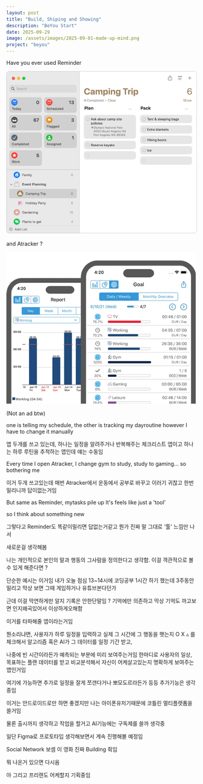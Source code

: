 ```yaml
---
layout: post
title: "Build, Shiping and Showing"
description: "BeYou Start"
date: 2025-09-29
image: /assets/images/2025-09-01-made-up-mind.png
project: "beyou"
---
```



Have you ever used Reminder 


![](/assets/images/2025-09-29-18-26-15.png)

and Atracker ?

![](/assets/images/2025-09-29-18-27-06.png)

(Not an ad btw)

one is telling my schedule, the other is tracking my dayroutine however I have to change it manually

앱 두개를 쓰고 있는데, 하나는 일정을 알려주거나 반복해주는 체크리스트 앱이고 하나는 하루 루틴을 추적하는 앱인데 얘는 수동임


Every time I open Atracker, I change gym to study, study to gaming... so bothering me

이거 두개 쓰고있는데 매번 Atracker에서 운동에서 공부로 바꾸고 이러기 귀찮고 한번 밀리니까 답이없는거임 

But same as Reminder, mytasks pile up
It's feels like just a 'tool' 

so I think about something new

그렇다고 Reminder도 똑같이밀리면 답없는거같고 뭔가 진짜 말 그대로 '툴' 느낌만 나서

새로운걸 생각해봄

나는 개인적으로 본인의 말과 행동의 그사람을 정의한다고 생각함.
이걸 객관적으로 볼 수 있게 해준다면 ?

단순한 예시는 이거임
내가 오늘 점심 13~14시에 코딩공부 1시간 하기 했는데 3주동안 밀리고
막상 보면 그때 게임하거나 유튜브본다던가

근데 이걸 막연하게만 알지 기록은 안한단말임 ? 기억에만 의존하고
막상 기억도 까고보면 인지왜곡있어서 이상하게오해함

이거를 타파해줄 앱이라는거임

뭔소리냐면, 사용자가 하루 일정을 입력하고 실제 그 시간에 그 행동을 햇는지 O X ▵ 를 체크해서 알고리즘 혹은 AI가 그 데이터를 일정 기간 받고,

나중에 빈 시간이라든가 예측되는 부분에 미리 보여주는거임 
한마디로 사용자의 일상, 목표하는 플랜 데이터를 받고 비교분석해서 자신이 어케살고있는지 명확하게 보여주는 앱인거임

여기에 가능하면 추가로 일정을 잘게 쪼갠다거나 뽀모도르라든가 등등 추가기능은 생각중임 

이거는 안드로이드로만 하면 좋겠지만 나는 아이폰유저기때문에 코틀린 멀티플랫폼을 쓸거임

물론 출시까지 생각하고 작업을 할거고 AI기능에는 구독제를 쓸까 생각중

일단 Figma로 프로토타입 생각해보면서 계속 진행해볼 예정임

Social Network 보셈 이 영화 진짜 Building 쥑임

뭐 나온거 있으면 다시옴

아 그리고 프리렌도 어케할지 기획중임


